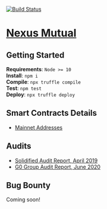 [![Build Status](https://travis-ci.org/somish/NexusMutual.svg?branch=master)](https://travis-ci.org/somish/NexusMutual?branch=master)

# [Nexus Mutual](https://app.nexusmutual.io/)

## Getting Started

**Requirements**: `Node >= 10`  
**Install**: `npm i`  
**Compile**: `npx truffle compile`  
**Test**: `npm test`  
**Deploy**: `npx truffle deploy`

## Smart Contracts Details 

- [Mainnet Addresses](https://nxm.surge.sh/)

## Audits

- [Solidified Audit Report, April 2019](https://github.com/solidified-platform/audits/blob/master/Audit%20Report%20-%20Nexus%20Mutual%20%5B22.04.2019%5D.pdf)  
- [G0 Group Audit Report, June 2020](https://github.com/g0-group/Audits/blob/master/G0Group-NexusMutual2020Jun.pdf)

## Bug Bounty

Coming soon!
